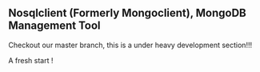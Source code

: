 ## Nosqlclient (Formerly Mongoclient), MongoDB Management Tool

Checkout our master branch, this is a under heavy development section!!! 

A fresh start !
